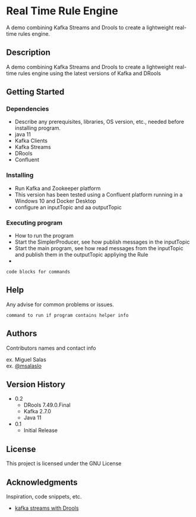 # Real Time Rule Engine

A demo combining Kafka Streams and Drools to create a lightweight real-time rules engine.

## Description

A demo combining Kafka Streams and Drools to create a lightweight real-time rules engine using the latest versions of Kafka and DRools

## Getting Started

### Dependencies

* Describe any prerequisites, libraries, OS version, etc., needed before installing program.
* java 11
* Kafka Clients
* Kafka Streams
* DRools
* Confluent

### Installing

* Run Kafka and Zookeeper platform
* This version has been tested using a Confluent platform running in a Windows 10 and Docker Desktop
* configure an inputTopic and aa outputTopic

### Executing program

* How to run the program
* Start the SimplerProducer, see how publish messages in the inputTopic
* Start the main program, see how read messages from the inputTopic and publish them in the outputTopic appliying the Rule
*
```
code blocks for commands
```

## Help

Any advise for common problems or issues.
```
command to run if program contains helper info
```

## Authors

Contributors names and contact info

ex. Miguel Salas  
ex. [@msalaslo](https://github.com/msalaslo)

## Version History

* 0.2
    * DRools 7.49.0.Final
    * Kafka 2.7.0
    * Java 11
* 0.1
    * Initial Release

## License

This project is licensed under the GNU License 

## Acknowledgments

Inspiration, code snippets, etc.
* [kafka streams with Drools](http://www.hadoopathome.co.uk/Kafka-Streams-Drools-Lightweight-Real-Time-Rules-Engine/)

